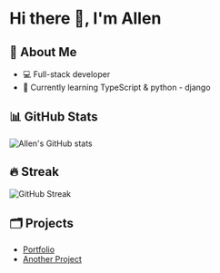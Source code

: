 # Hi there 👋, I'm Allen

## 🚀 About Me
- 💻 Full-stack developer
- 🌱 Currently learning TypeScript & python - django

## 📊 GitHub Stats
![Allen's GitHub stats](https://github-readme-stats.vercel.app/api?username=allenpt221&show_icons=true&theme=tokyonight)

## 🔥 Streak
![GitHub Streak](https://streak-stats.demolab.com/?user=allenpt221&theme=tokyonight)

## 🗂️ Projects
- [Portfolio](https://github.com/allenpt221/Portfolio)
- [Another Project](#)

